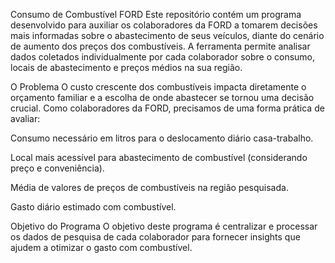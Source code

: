 Consumo de Combustível FORD
Este repositório contém um programa desenvolvido para auxiliar os colaboradores da FORD a tomarem decisões mais informadas sobre o abastecimento de seus veículos, diante do cenário de aumento dos preços dos combustíveis. A ferramenta permite analisar dados coletados individualmente por cada colaborador sobre o consumo, locais de abastecimento e preços médios na sua região.

O Problema
O custo crescente dos combustíveis impacta diretamente o orçamento familiar e a escolha de onde abastecer se tornou uma decisão crucial. Como colaboradores da FORD, precisamos de uma forma prática de avaliar:

Consumo necessário em litros para o deslocamento diário casa-trabalho.

Local mais acessível para abastecimento de combustível (considerando preço e conveniência).

Média de valores de preços de combustíveis na região pesquisada.

Gasto diário estimado com combustível.

Objetivo do Programa
O objetivo deste programa é centralizar e processar os dados de pesquisa de cada colaborador para fornecer insights que ajudem a otimizar o gasto com combustível.
